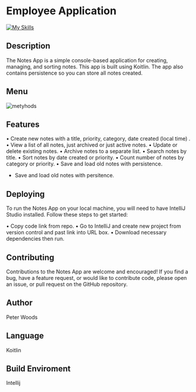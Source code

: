 # Employee Application

[![My Skills](https://skills.thijs.gg/icons?i=kotlin)](https://skills.thijs.gg)


## Description
The Notes App is a simple console-based application for creating, managing, and sorting notes. This app is built using Koitlin. The app also contains persistence so you can store all notes created.

## Menu
![metyhods](https://user-images.githubusercontent.com/94681624/226136832-815232d2-b197-47ee-a53e-3a34162c45ea.png)

## Features
•	Create new notes with a title, priority, category, date created (local time) .
•	View a list of all notes, just archived or just active notes.
•	Update or delete existing notes.
•	Archive notes to a separate list.
•	Search notes by title.
•	Sort notes by date created or priority.
•	Count number of notes by category or priority.
•	Save and load old notes with persistence.


* Save and load old notes with persitence.

## Deploying 
To run the Notes App on your local machine, you will need to have IntelliJ Studio installed. Follow these steps to get started:

•	Copy code link from repo.
•	Go to IntelliJ and create new project from version control and past link into URL box.
•	Download necessary dependencies then run.


## Contributing 
Contributions to the Notes App are welcome and encouraged! If you find a bug, have a feature request, or would like to contribute code, please open an issue, or pull request on the GitHub repository.

## Author 
Peter Woods

## Language
Koitlin

## Build Enviroment 
Intellij

